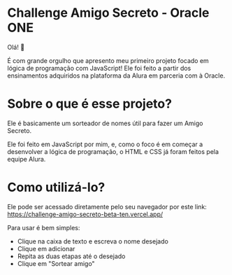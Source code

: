 # Challenge Amigo Secreto - Oracle ONE

Olá! 👋

É com grande orgulho que apresento meu primeiro projeto focado em lógica de programação com JavaScript!
Ele foi feito a partir dos ensinamentos adquiridos na plataforma da Alura em parceria com à Oracle.



# Sobre o que é esse projeto?
Ele é basicamente um sorteador de nomes útil para fazer um Amigo Secreto.

Ele foi feito em JavaScript por mim, e, como o foco é em começar a desenvolver a lógica de programação, o HTML e CSS já foram feitos pela equipe Alura.


# Como utilizá-lo?
Ele pode ser acessado diretamente pelo seu navegador por este link:
https://challenge-amigo-secreto-beta-ten.vercel.app/

Para usar é bem simples:
- Clique na caixa de texto e escreva o nome desejado
- Clique em adicionar
- Repita as duas etapas até o desejado
- Clique em "Sortear amigo"

